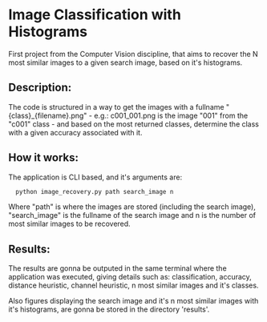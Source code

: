 # Image Classification with Histograms
First project from the Computer Vision discipline, that aims to recover the N most similar images to a given search image, based on it's histograms.

## Description:
The code is structured in a way to get the images with a fullname "{class}_{filename}.png" - e.g.: c001_001.png is the image "001" from the "c001" class - and based on the most returned classes, determine the class with a given accuracy associated with it.
<!-- O programa está estruturado de forma a receber imagens com nome completo da forma "{class}_{filename}.png" (e.g.: c001_001.png seria a imagem '001" da class "c001"), e com base nas classes retornadas, determinar a porcentagem de classes corretas. -->

## How it works:
The application is CLI based, and it's arguments are:

```bash
  python image_recovery.py path search_image n
```
Where "path" is where the images are stored (including the search image), "search_image" is the fullname of the search image and n is the number of most similar images to be recovered.

## Results:
The results are gonna be outputed in the same terminal where the application was executed, giving details such as: classification, accuracy, distance heuristic, channel heuristic, n most similar images and it's classes.

Also figures displaying the search image and it's n most similar images with it's histograms, are gonna be stored in the directory 'results'.